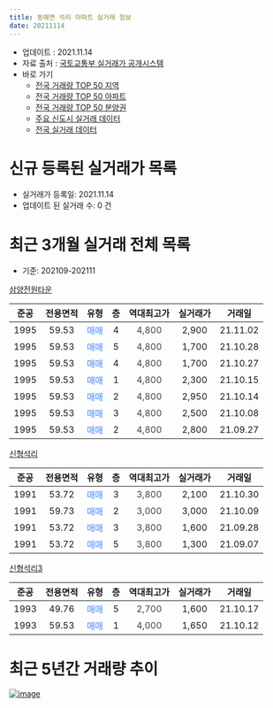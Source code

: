 ```yaml
---
title: 동해면 석리 아파트 실거래 정보
date: 20211114
---
```


* 업데이트 : 2021.11.14
* 자료 출처 : [국토교통부 실거래가 공개시스템](http://rt.molit.go.kr)
* 바로 가기
    * [전국 거래량 TOP 50 지역](https://apt-info.github.io/apt-trade-info/tr)
    * [전국 거래량 TOP 50 아파트](https://apt-info.github.io/apt-trade-info/ta)
    * [전국 거래량 TOP 50 분양권](https://apt-info.github.io/apt-trade-info/tb)
    * [주요 신도시 실거래 데이터](https://apt-info.github.io/apt-trade-info/newtown)
    * [전국 실거래 데이터](https://apt-info.github.io/apt-trade-info/all)



<script async src="https://pagead2.googlesyndication.com/pagead/js/adsbygoogle.js"></script>
<!-- 기본광고 -->
<ins class="adsbygoogle"
     style="display:block"
     data-ad-client="ca-pub-1142216861245946"
     data-ad-slot="4805727019"
     data-ad-format="auto"
     data-full-width-responsive="true"></ins>
<script>
     (adsbygoogle = window.adsbygoogle || []).push({});
</script>


# 신규 등록된 실거래가 목록

* 실거래가 등록일: 2021.11.14
* 업데이트 된 실거래 수: 0 건




<script async src="https://pagead2.googlesyndication.com/pagead/js/adsbygoogle.js"></script>
<!-- 기본광고 -->
<ins class="adsbygoogle"
     style="display:block"
     data-ad-client="ca-pub-1142216861245946"
     data-ad-slot="4805727019"
     data-ad-format="auto"
     data-full-width-responsive="true"></ins>
<script>
     (adsbygoogle = window.adsbygoogle || []).push({});
</script>


# 최근 3개월 실거래 전체 목록
* 기준: 202109-202111


[삼양전원타운](https://search.naver.com/search.naver?query=%EC%82%BC%EC%96%91%EC%A0%84%EC%9B%90%ED%83%80%EC%9A%B4)

|준공|전용면적|유형|층|역대최고가|실거래가|거래일|
|:---:|:---:|:---:|:---:|:---:|:---:|:---:|
|1995|59.53|<span style="color:#4285F3">매매</span>|4|<span style="color:#444444">4,800</span>|2,900|21.11.02|
|1995|59.53|<span style="color:#4285F3">매매</span>|5|<span style="color:#444444">4,800</span>|1,700|21.10.28|
|1995|59.53|<span style="color:#4285F3">매매</span>|4|<span style="color:#444444">4,800</span>|1,700|21.10.27|
|1995|59.53|<span style="color:#4285F3">매매</span>|1|<span style="color:#444444">4,800</span>|2,300|21.10.15|
|1995|59.53|<span style="color:#4285F3">매매</span>|2|<span style="color:#444444">4,800</span>|2,950|21.10.14|
|1995|59.53|<span style="color:#4285F3">매매</span>|3|<span style="color:#444444">4,800</span>|2,500|21.10.08|
|1995|59.53|<span style="color:#4285F3">매매</span>|2|<span style="color:#444444">4,800</span>|2,800|21.09.27|

[신형석리](https://search.naver.com/search.naver?query=%EC%8B%A0%ED%98%95%EC%84%9D%EB%A6%AC)

|준공|전용면적|유형|층|역대최고가|실거래가|거래일|
|:---:|:---:|:---:|:---:|:---:|:---:|:---:|
|1991|53.72|<span style="color:#4285F3">매매</span>|3|<span style="color:#444444">3,800</span>|2,100|21.10.30|
|1991|59.73|<span style="color:#4285F3">매매</span>|2|<span style="color:#444444">3,000</span>|3,000|21.10.09|
|1991|53.72|<span style="color:#4285F3">매매</span>|3|<span style="color:#444444">3,800</span>|1,600|21.09.28|
|1991|53.72|<span style="color:#4285F3">매매</span>|5|<span style="color:#444444">3,800</span>|1,300|21.09.07|

[신형석리3](https://search.naver.com/search.naver?query=%EC%8B%A0%ED%98%95%EC%84%9D%EB%A6%AC3)

|준공|전용면적|유형|층|역대최고가|실거래가|거래일|
|:---:|:---:|:---:|:---:|:---:|:---:|:---:|
|1993|49.76|<span style="color:#4285F3">매매</span>|5|<span style="color:#444444">2,700</span>|1,600|21.10.17|
|1993|59.53|<span style="color:#4285F3">매매</span>|1|<span style="color:#444444">4,000</span>|1,650|21.10.12|



<script async src="https://pagead2.googlesyndication.com/pagead/js/adsbygoogle.js"></script>
<!-- 기본광고 -->
<ins class="adsbygoogle"
     style="display:block"
     data-ad-client="ca-pub-1142216861245946"
     data-ad-slot="4805727019"
     data-ad-format="auto"
     data-full-width-responsive="true"></ins>
<script>
     (adsbygoogle = window.adsbygoogle || []).push({});
</script>


# 최근 5년간 거래량 추이


<div style="width:100%;">
    <canvas id="deal_progress" height="200"></canvas>
</div>

<script>
new Chart(document.getElementById("deal_progress"), {
    type: 'line',
    data: {
        labels: ['16.01','16.02','16.03','16.04','16.05','16.06','16.07','16.08','16.09','16.10','16.11','16.12','17.01','17.02','17.03','17.04','17.05','17.06','17.07','17.08','17.09','17.10','17.11','17.12','18.01','18.03','18.04','18.05','18.06','18.07','18.08','18.09','18.10','18.11','18.12','19.01','19.02','19.03','19.04','19.05','19.06','19.07','19.08','19.09','19.10','19.11','19.12','20.02','20.03','20.04','20.05','20.06','20.07','20.09','20.10','20.11','20.12','21.01','21.02','21.03','21.04','21.05','21.06','21.07','21.08','21.09','21.10','21.11'],
        datasets: [{
            label: '매매/분양권',
            data: [4,5,8,5,10,3,8,3,3,5,3,4,5,4,1,1,5,5,4,5,5,4,4,1,3,3,1,5,2,5,2,1,2,3,1,2,1,2,2,2,3,4,2,2,2,4,3,4,0,3,3,3,2,5,2,4,4,4,2,5,1,4,4,4,2,3,9,1],
            borderColor: "rgba(66, 133, 243, 1)",
            backgroundColor: "rgba(66, 133, 243, 0.05)",
            borderWidth: 1,
            pointRadius: 0,
            fill: false,
            lineTension: 0
        },{
            label: '전/월세',
            data: [0,0,0,0,0,0,0,0,1,0,2,1,0,0,0,2,0,0,1,0,0,0,0,0,0,0,0,0,0,0,0,0,1,0,0,1,1,0,0,0,0,1,0,0,0,0,0,0,1,0,0,0,0,1,0,0,1,0,0,0,0,0,0,0,0,0,0,0],
            borderColor: "rgba(255, 90, 0, 1)",
            backgroundColor: "rgba(255, 90, 0, 0.05)",
            borderWidth: 1,
            pointRadius: 0,
            fill: false,
            lineTension: 0
        },{
            label: '합계',
            data: [4,5,8,5,10,3,8,3,4,5,5,5,5,4,1,3,5,5,5,5,5,4,4,1,3,3,1,5,2,5,2,1,3,3,1,3,2,2,2,2,3,5,2,2,2,4,3,4,1,3,3,3,2,6,2,4,5,4,2,5,1,4,4,4,2,3,9,1],
            borderColor: "rgba(0, 0, 0, 1)",
            backgroundColor: "rgba(0, 0, 0, 0.03)",
            borderWidth: 0.1,
            pointRadius: 0,
            fill: true,
            lineTension: 0
        }
        ]
    },
    options: {
        responsive: true,
        title: {
            display: false
        },
        tooltips: {
            mode: 'index',
            intersect: false
        },
        hover: {
            mode: 'nearest',
            intersect: true
        },
        scales: {
            xAxes: [{
                display: true,
                scaleLabel: {
                    display: true,
                    labelString: '년/월'
                }
            }],
            yAxes: [{
                display: true,
                ticks: {
                    suggestedMin: 0,
                },
                scaleLabel: {
                    display: true,
                    labelString: '실거래 수'
                }
            }]
        }
    }
});

</script>


[![image](https://apt-info.github.io/images/2020-01-03-apt-trade-info/1024x500.png)](https://play.google.com/store/apps/details?id=com.aptinfo.apttradeinfo)


